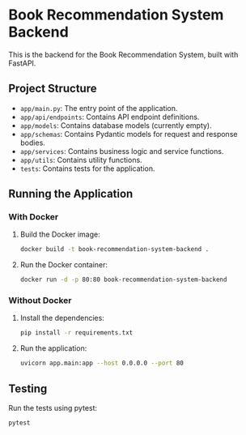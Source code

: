 # Book Recommendation System Backend

This is the backend for the Book Recommendation System, built with FastAPI.

## Project Structure

- `app/main.py`: The entry point of the application.
- `app/api/endpoints`: Contains API endpoint definitions.
- `app/models`: Contains database models (currently empty).
- `app/schemas`: Contains Pydantic models for request and response bodies.
- `app/services`: Contains business logic and service functions.
- `app/utils`: Contains utility functions.
- `tests`: Contains tests for the application.

## Running the Application

### With Docker

1. Build the Docker image:
    ```sh
    docker build -t book-recommendation-system-backend .
    ```

2. Run the Docker container:
    ```sh
    docker run -d -p 80:80 book-recommendation-system-backend
    ```

### Without Docker

1. Install the dependencies:
    ```sh
    pip install -r requirements.txt
    ```

2. Run the application:
    ```sh
    uvicorn app.main:app --host 0.0.0.0 --port 80
    ```

## Testing

Run the tests using pytest:
```sh
pytest
